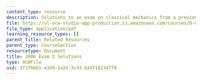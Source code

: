 ```yaml
---
content_type: resource
description: Solutions to an exam on classical mechanics from a previous semester.
file: https://ol-ocw-studio-app-production.s3.amazonaws.com/courses/8-012-physics-i-classical-mechanics-fall-2008/3f1f6661a3d91a2d3cd3b34f182347f9_2006_quiz2_sol.pdf
file_type: application/pdf
learning_resource_types: []
parent_title: Related Resources
parent_type: CourseSection
resourcetype: Document
title: 2006 Exam 2 Solutions
type: OCWFile
uid: 3f1f6661-a3d9-1a2d-3cd3-b34f182347f9
---
```

